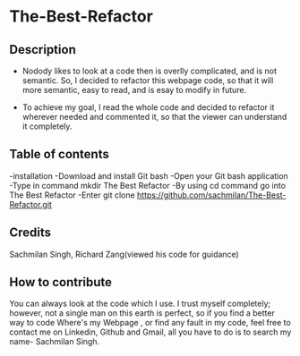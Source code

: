 # The-Best-Refactor

## Description
 
- Nodody likes to look at a code then is overlly complicated, and is not semantic. So, I decided to refactor this webpage code, so that it will more semantic, easy to read, and is esay to modify in future.

- To achieve my goal, I read the whole code and decided to refactor it wherever needed and commented it, so that the viewer can understand it completely.

## Table of contents

-installation
-Download and install Git bash
-Open your Git bash application
-Type in command mkdir The Best Refactor
-By using cd command go into The Best Refactor
-Enter git clone https://github.com/sachmilan/The-Best-Refactor.git

## Credits

Sachmilan Singh, Richard Zang(viewed his code for guidance)

## How to contribute

You can always look at the code which I use. I trust myself completely; however, not a single man on this earth is perfect, so if you find a better way to code Where's my Webpage , or find any fault in my code, feel free to contact me on Linkedin, Github and Gmail, all you have to do is to search my name- Sachmilan Singh.
